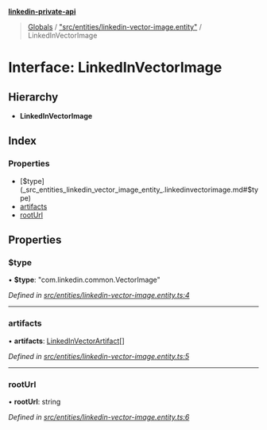 **[linkedin-private-api](../README.md)**

> [Globals](../globals.md) / ["src/entities/linkedin-vector-image.entity"](../modules/_src_entities_linkedin_vector_image_entity_.md) / LinkedInVectorImage

# Interface: LinkedInVectorImage

## Hierarchy

* **LinkedInVectorImage**

## Index

### Properties

* [$type](_src_entities_linkedin_vector_image_entity_.linkedinvectorimage.md#$type)
* [artifacts](_src_entities_linkedin_vector_image_entity_.linkedinvectorimage.md#artifacts)
* [rootUrl](_src_entities_linkedin_vector_image_entity_.linkedinvectorimage.md#rooturl)

## Properties

### $type

•  **$type**: \"com.linkedin.common.VectorImage\"

*Defined in [src/entities/linkedin-vector-image.entity.ts:4](https://github.com/eilonmore/linkedin-private-api/blob/614bdb1/src/entities/linkedin-vector-image.entity.ts#L4)*

___

### artifacts

•  **artifacts**: [LinkedInVectorArtifact](_src_entities_linkedin_vector_artifact_entity_.linkedinvectorartifact.md)[]

*Defined in [src/entities/linkedin-vector-image.entity.ts:5](https://github.com/eilonmore/linkedin-private-api/blob/614bdb1/src/entities/linkedin-vector-image.entity.ts#L5)*

___

### rootUrl

•  **rootUrl**: string

*Defined in [src/entities/linkedin-vector-image.entity.ts:6](https://github.com/eilonmore/linkedin-private-api/blob/614bdb1/src/entities/linkedin-vector-image.entity.ts#L6)*
